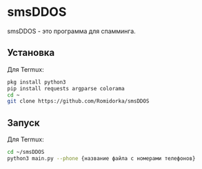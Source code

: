 # smsDDOS

smsDDOS - это программа для спамминга.

## Установка

Для Termux:

```bash
pkg install python3
pip install requests argparse colorama
cd ~
git clone https://github.com/Romidorka/smsDDOS
```


## Запуск

Для Termux:

```bash
cd ~/smsDDOS
python3 main.py --phone {название файла с номерами телефонов}
```